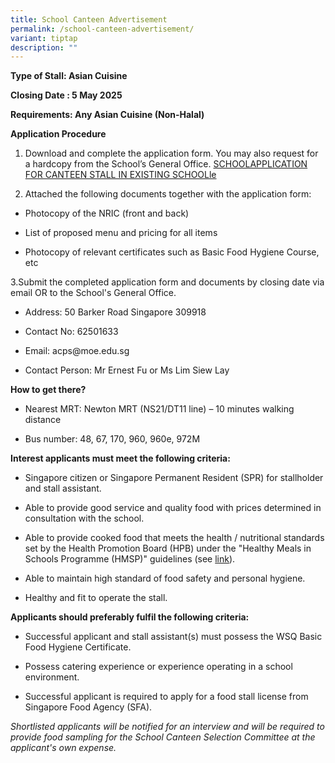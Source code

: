 ```yaml
---
title: School Canteen Advertisement
permalink: /school-canteen-advertisement/
variant: tiptap
description: ""
---
```

<p><strong>Type of Stall: Asian Cuisine</strong>
</p>
<p><strong>Closing Date : 5 May 2025</strong>
</p>
<p><strong>Requirements: Any Asian Cuisine (Non-Halal)</strong>
</p>
<p><strong>Application Procedure</strong>
</p>
<ol data-tight="true" class="tight">
<li>
<p>Download and complete the application form. You may also request for a
hardcopy from the School’s General Office. <a href="/files/Canteen Adv/application for canteen stall.pdf" rel="noopener nofollow" target="_blank">SCHOOLAPPLICATION FOR CANTEEN STALL IN EXISTING SCHOOLle</a>
</p>
<p></p>
</li>
<li>
<p>Attached the following documents together with the application form:</p>
</li>
</ol>
<ul data-tight="true" class="tight">
<li>
<p>Photocopy of the NRIC (front and back)</p>
</li>
<li>
<p>List of proposed menu and pricing for all items</p>
</li>
<li>
<p>Photocopy of relevant certificates such as Basic Food Hygiene Course,
etc</p>
</li>
</ul>
<p>3.Submit the completed application form and documents by closing date
via email OR to the School's General Office.</p>
<ul data-tight="true" class="tight">
<li>
<p>Address: 50 Barker Road Singapore 309918</p>
</li>
<li>
<p>Contact No: 62501633</p>
</li>
<li>
<p>Email: <a rel="noopener noreferrer nofollow" target="_blank">acps@moe.edu.sg</a>
</p>
</li>
<li>
<p>Contact Person: Mr Ernest Fu or Ms Lim Siew Lay</p>
</li>
</ul>
<p></p>
<p><strong>How to get there?</strong>
</p>
<ul data-tight="true" class="tight">
<li>
<p>Nearest MRT: Newton MRT (NS21/DT11 line) – 10 minutes walking distance</p>
</li>
<li>
<p>Bus number: 48, 67, 170, 960, 960e, 972M</p>
</li>
</ul>
<p></p>
<p><strong>Interest applicants must meet the following criteria:</strong>
</p>
<ul data-tight="true" class="tight">
<li>
<p>Singapore citizen or Singapore Permanent Resident (SPR) for stallholder
and stall assistant.</p>
</li>
<li>
<p>Able to provide good service and quality food with prices determined in
consultation with the school.</p>
</li>
<li>
<p>Able to provide cooked food that meets the health / nutritional standards
set by the Health Promotion Board (HPB) under the "Healthy Meals in Schools
Programme (HMSP)" guidelines (see <a href="https://www.hpb.gov.sg/schools/school-programmes/healthy-meals-in-schools-programme" rel="noopener noreferrer nofollow" target="_blank">link</a>).</p>
</li>
<li>
<p>Able to maintain high standard of food safety and personal hygiene.</p>
</li>
<li>
<p>Healthy and fit to operate the stall.</p>
</li>
</ul>
<p><strong>Applicants should preferably fulfil the following criteria:</strong>
</p>
<ul data-tight="true" class="tight">
<li>
<p>Successful applicant and stall assistant(s) must possess the WSQ Basic
Food Hygiene Certificate.</p>
</li>
<li>
<p>Possess catering experience or experience operating in a school environment.</p>
</li>
<li>
<p>Successful applicant is required to apply for a food stall license from
Singapore Food Agency (SFA).</p>
</li>
</ul>
<p></p>
<p><em>Shortlisted applicants will be notified for an interview and will be required to provide food sampling for the School Canteen Selection Committee at the applicant's own expense.</em>
</p>
<p></p>